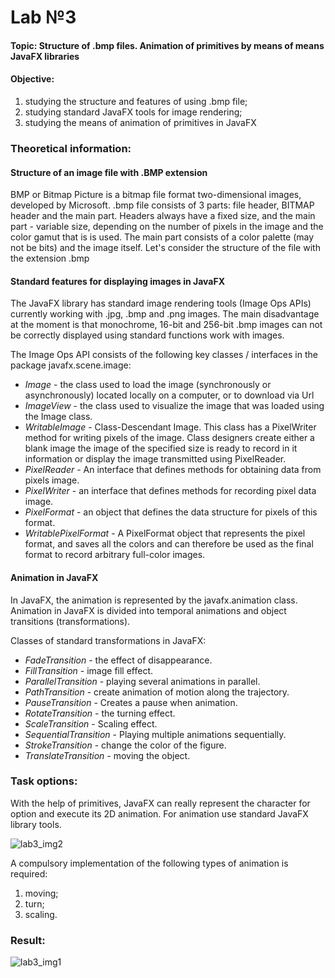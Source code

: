 # Lab №3
#### **Topic:** Structure of .bmp files. Animation of primitives by means of means JavaFX libraries
#### **Objective:** 
1. studying the structure and features of using .bmp file;
2. studying standard JavaFX tools for image rendering;
3. studying the means of animation of primitives in JavaFX

### **Theoretical information:**
#### **Structure of an image file with .BMP extension**
BMP or Bitmap Picture is a bitmap file format
two-dimensional images, developed by Microsoft.
.bmp file consists of 3 parts: file header, BITMAP header and
the main part. Headers always have a fixed size, and the main part -
variable size, depending on the number of pixels in the image and the color gamut that is
is used. The main part consists of a color palette (may not be bits) and
the image itself. Let's consider the structure of the file with the extension .bmp

#### **Standard features for displaying images in JavaFX**
The JavaFX library has standard image rendering tools (Image Ops
APIs) currently working with .jpg, .bmp and .png images.
The main disadvantage at the moment is that monochrome, 16-bit and 256-bit .bmp
images can not be correctly displayed using standard functions
work with images.

The Image Ops API consists of the following key classes / interfaces in the package
javafx.scene.image:
- *Image* - the class used to load the image (synchronously or
asynchronously) located locally on a computer, or to download via
Url
- *ImageView* - the class used to visualize the image that was
loaded using the Image class.
- *WritableImage* - Class-Descendant Image. This class has a PixelWriter method for writing
pixels of the image. Class designers create either a blank image
the image of the specified size is ready to record in it information or
display the image transmitted using PixelReader.
- *PixelReader* - An interface that defines methods for obtaining data from pixels
image.
- *PixelWriter* - an interface that defines methods for recording pixel data
image.
- *PixelFormat* - an object that defines the data structure for pixels of this format.
- *WritablePixelFormat* - A PixelFormat object that represents the pixel format,
and saves all the colors and can therefore be used as the final format
to record arbitrary full-color images.

#### **Animation in JavaFX**
In JavaFX, the animation is represented by the javafx.animation class. Animation in JavaFX
is divided into temporal animations and object transitions (transformations).

Classes of standard transformations in JavaFX:
- *FadeTransition* - the effect of disappearance.
- *FillTransition* - image fill effect.
- *ParallelTransition* - playing several animations in parallel.
- *PathTransition* - create animation of motion along the trajectory.
- *PauseTransition* - Creates a pause when animation.
- *RotateTransition* - the turning effect.
- *ScaleTransition* - Scaling effect.
- *SequentialTransition* - Playing multiple animations sequentially.
- *StrokeTransition* - change the color of the figure.
- *TranslateTransition* - moving the object.

### Task options:
With the help of primitives, JavaFX can really represent the character for
option and execute its 2D animation. For animation use standard
JavaFX library tools.

![lab3_img2](https://user-images.githubusercontent.com/14183373/37541941-09d24728-2965-11e8-88d3-abc56247ccaf.png)

A compulsory implementation of the following types of animation is required:
1) moving;
2) turn;
3) scaling.

### Result:
![lab3_img1](https://user-images.githubusercontent.com/14183373/37541955-1ab5ea9a-2965-11e8-9281-be7e34fc2c1a.png)
